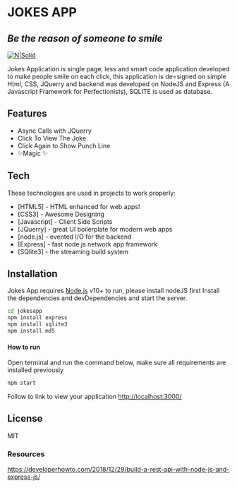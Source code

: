 # JOKES APP
## _Be the reason of someone to smile_

[![N|Solid](https://cldup.com/dTxpPi9lDf.thumb.png)](https://nodejs.org/en/)

Jokes Application is single page, less and smart code application developed to make people smile on each click, this application is de=signed on simple Html, CSS, JQuerry and backend was developed on NodeJS and Express (A Javascript Framework for Perfectionists), SQLITE is used as database.

## Features
 - Async Calls with JQuerry
 - Click To View The Joke
 - Click Again to Show Punch Line
 - ✨Magic ✨

## Tech

These technologies are used in projects to work properly:

- [HTML5] - HTML enhanced for web apps!
- [CSS3] - Awesome Designing
- [Javascript] - Client Side Scripts
- [JQuerry] - great UI boilerplate for modern web apps
- [node.js] - evented I/O for the backend
- [Express] - fast node.js network app framework
- [SQlite3] - the streaming build system

## Installation

Jokes App requires [Node.js](https://nodejs.org/en/) v10+ to run, please install nodeJS first
Install the dependencies and devDependencies and start the server.

```sh
cd jokesapp
npm install express
npm install sqlite3
npm install md5
```

#### How to run
Open terminal and run the command below, make sure all requirements are installed previously
```sh
npm start
```
Follow to link to view your application [http://localhost:3000/](http://localhost:3000/)
## License
MIT

### Resources
https://developerhowto.com/2018/12/29/build-a-rest-api-with-node-js-and-express-js/
